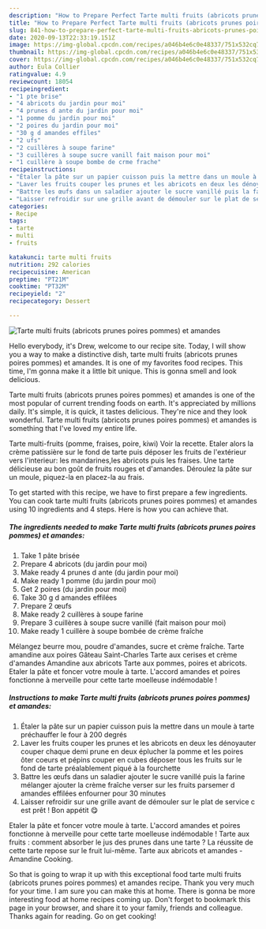 ```yaml
---
description: "How to Prepare Perfect Tarte multi fruits (abricots prunes poires pommes) et amandes"
title: "How to Prepare Perfect Tarte multi fruits (abricots prunes poires pommes) et amandes"
slug: 841-how-to-prepare-perfect-tarte-multi-fruits-abricots-prunes-poires-pommes-et-amandes
date: 2020-09-13T22:33:19.151Z
image: https://img-global.cpcdn.com/recipes/a046b4e6c0e48337/751x532cq70/tarte-multi-fruits-abricots-prunes-poires-pommes-et-amandes-photo-principale-de-la-recette.jpg
thumbnail: https://img-global.cpcdn.com/recipes/a046b4e6c0e48337/751x532cq70/tarte-multi-fruits-abricots-prunes-poires-pommes-et-amandes-photo-principale-de-la-recette.jpg
cover: https://img-global.cpcdn.com/recipes/a046b4e6c0e48337/751x532cq70/tarte-multi-fruits-abricots-prunes-poires-pommes-et-amandes-photo-principale-de-la-recette.jpg
author: Eula Collier
ratingvalue: 4.9
reviewcount: 18054
recipeingredient:
- "1 pte brise"
- "4 abricots du jardin pour moi"
- "4 prunes d ante du jardin pour moi"
- "1 pomme du jardin pour moi"
- "2 poires du jardin pour moi"
- "30 g d amandes effiles"
- "2 ufs"
- "2 cuillères à soupe farine"
- "3 cuillères à soupe sucre vanill fait maison pour moi"
- "1 cuillère à soupe bombe de crme frache"
recipeinstructions:
- "Étaler la pâte sur un papier cuisson puis la mettre dans un moule à tarte préchauffer le four à 200 degrés"
- "Laver les fruits couper les prunes et les abricots en deux les dénoyauter couper chaque demi prune en deux éplucher la pomme et les poires ôter coeurs et pépins couper en cubes déposer tous les fruits sur le fond de tarte préalablement piqué à la fourchette"
- "Battre les œufs dans un saladier ajouter le sucre vanillé puis la farine mélanger ajouter la crème fraîche verser sur les fruits parsemer d amandes effilées enfourner pour 30 minutes"
- "Laisser refroidir sur une grille avant de démouler sur le plat de service c est prêt ! Bon appétit 😋"
categories:
- Recipe
tags:
- tarte
- multi
- fruits

katakunci: tarte multi fruits 
nutrition: 292 calories
recipecuisine: American
preptime: "PT21M"
cooktime: "PT32M"
recipeyield: "2"
recipecategory: Dessert

---
```



![Tarte multi fruits (abricots prunes poires pommes) et amandes](https://img-global.cpcdn.com/recipes/a046b4e6c0e48337/751x532cq70/tarte-multi-fruits-abricots-prunes-poires-pommes-et-amandes-photo-principale-de-la-recette.jpg)

Hello everybody, it's Drew, welcome to our recipe site. Today, I will show you a way to make a distinctive dish, tarte multi fruits (abricots prunes poires pommes) et amandes. It is one of my favorites food recipes. This time, I'm gonna make it a little bit unique. This is gonna smell and look delicious.

Tarte multi fruits (abricots prunes poires pommes) et amandes is one of the most popular of current trending foods on earth. It's appreciated by millions daily. It's simple, it is quick, it tastes delicious. They're nice and they look wonderful. Tarte multi fruits (abricots prunes poires pommes) et amandes is something that I've loved my entire life.

Tarte multi-fruits (pomme, fraises, poire, kiwi) Voir la recette. Etaler alors la crème patissière sur le fond de tarte puis déposer les fruits de l&#39;extérieur vers l&#39;interieur: les mandarines,les abricots puis les fraises. Une tarte délicieuse au bon goût de fruits rouges et d&#39;amandes. Déroulez la pâte sur un moule, piquez-la en placez-la au frais.


To get started with this recipe, we have to first prepare a few ingredients. You can cook tarte multi fruits (abricots prunes poires pommes) et amandes using 10 ingredients and 4 steps. Here is how you can achieve that.

<!--inarticleads1-->

##### The ingredients needed to make Tarte multi fruits (abricots prunes poires pommes) et amandes:

1. Take 1 pâte brisée
1. Prepare 4 abricots (du jardin pour moi)
1. Make ready 4 prunes d ante (du jardin pour moi)
1. Make ready 1 pomme (du jardin pour moi)
1. Get 2 poires (du jardin pour moi)
1. Take 30 g d amandes effilées
1. Prepare 2 œufs
1. Make ready 2 cuillères à soupe farine
1. Prepare 3 cuillères à soupe sucre vanillé (fait maison pour moi)
1. Make ready 1 cuillère à soupe bombée de crème fraîche


Mélangez beurre mou, poudre d&#39;amandes, sucre et crème fraîche. Tarte amandine aux poires Gâteau Saint-Charles Tarte aux cerises et crème d&#39;amandes Amandine aux abricots Tarte aux pommes, poires et abricots. Etaler la pâte et foncer votre moule à tarte. L&#39;accord amandes et poires fonctionne à merveille pour cette tarte moelleuse indémodable ! 

<!--inarticleads2-->

##### Instructions to make Tarte multi fruits (abricots prunes poires pommes) et amandes:

1. Étaler la pâte sur un papier cuisson puis la mettre dans un moule à tarte préchauffer le four à 200 degrés
1. Laver les fruits couper les prunes et les abricots en deux les dénoyauter couper chaque demi prune en deux éplucher la pomme et les poires ôter coeurs et pépins couper en cubes déposer tous les fruits sur le fond de tarte préalablement piqué à la fourchette
1. Battre les œufs dans un saladier ajouter le sucre vanillé puis la farine mélanger ajouter la crème fraîche verser sur les fruits parsemer d amandes effilées enfourner pour 30 minutes
1. Laisser refroidir sur une grille avant de démouler sur le plat de service c est prêt ! Bon appétit 😋


Etaler la pâte et foncer votre moule à tarte. L&#39;accord amandes et poires fonctionne à merveille pour cette tarte moelleuse indémodable ! Tarte aux fruits : comment absorber le jus des prunes dans une tarte ? La réussite de cette tarte repose sur le fruit lui-même. Tarte aux abricots et amandes - Amandine Cooking. 

So that is going to wrap it up with this exceptional food tarte multi fruits (abricots prunes poires pommes) et amandes recipe. Thank you very much for your time. I am sure you can make this at home. There is gonna be more interesting food at home recipes coming up. Don't forget to bookmark this page in your browser, and share it to your family, friends and colleague. Thanks again for reading. Go on get cooking!
